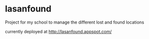 # lasanfound
Project for my school to manage the different lost and found locations

currently deployed at http://lasanfound.appspot.com/

